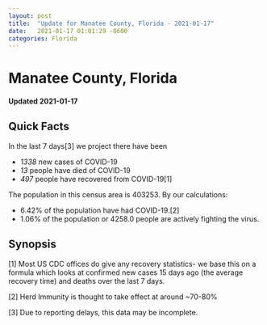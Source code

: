 ```yaml
---
layout: post
title:  "Update for Manatee County, Florida - 2021-01-17"
date:   2021-01-17 01:01:29 -0600
categories: Florida
---
```


# Manatee County, Florida
#### Updated 2021-01-17

## Quick Facts

In the last 7 days[3] we project there have been
- *1338* new cases of COVID-19
- *13* people have died of COVID-19
- *497* people have recovered from COVID-19[1]

The population in this census area is 403253. By our calculations:
- 6.42% of the population have had COVID-19.[2]
- 1.06% of the population or 4258.0 people are actively fighting the virus.

## Synopsis




[1] Most US CDC offices do give any recovery statistics- we base this on a formula which looks at confirmed new cases
15 days ago (the average recovery time) and deaths over the last 7 days.

[2] Herd Immunity is thought to take effect at around ~70-80%

[3] Due to reporting delays, this data may be incomplete.
 
    